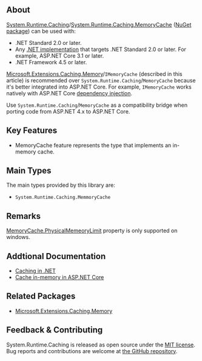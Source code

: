 ## About

[System.Runtime.Caching](https://learn.microsoft.com/en-us/dotnet/api/system.runtime.caching?view=dotnet-plat-ext-7.0)/[System.Runtime.Caching.MemoryCache](https://learn.microsoft.com/en-us/dotnet/api/system.runtime.caching.memorycache?view=dotnet-plat-ext-7.0) ([NuGet package](https://www.nuget.org/packages/System.Runtime.Caching/)) can be used with:

* .NET Standard 2.0 or later.
* Any [.NET implementation](/dotnet/standard/net-standard#net-implementation-support) that targets .NET Standard 2.0 or later. For example, ASP.NET Core 3.1 or later.
* .NET Framework 4.5 or later.

[Microsoft.Extensions.Caching.Memory](https://www.nuget.org/packages/Microsoft.Extensions.Caching.Memory/)/`IMemoryCache` (described in this article) is recommended over `System.Runtime.Caching`/`MemoryCache` because it's better integrated into ASP.NET Core. For example, `IMemoryCache` works natively with ASP.NET Core [dependency injection](xref:fundamentals/dependency-injection).

Use `System.Runtime.Caching`/`MemoryCache` as a compatibility bridge when porting code from ASP.NET 4.x to ASP.NET Core.

## Key Features

* MemoryCache feature represents the type that implements an in-memory cache.

## Main Types

The main types provided by this library are:

* `System.Runtime.Caching.MemmoryCache`

## Remarks

[MemoryCache.PhysicalMemeoryLimit](https://learn.microsoft.com/en-us/dotnet/api/system.runtime.caching.memorycache.physicalmemorylimit?view=dotnet-plat-ext-7.0) property is only supported on windows.

## Addtional Documentation

* [Caching in .NET](https://learn.microsoft.com/en-us/dotnet/core/extensions/caching)
* [Cache in-memory in ASP.NET Core](https://learn.microsoft.com/en-us/aspnet/core/performance/caching/memory?view=aspnetcore-7.0 )

## Related Packages

* [Microsoft.Extensions.Caching.Memory](https://www.nuget.org/packages/Microsoft.Extensions.Caching.Memory/)

## Feedback & Contributing

System.Runtime.Caching is released as open source under the [MIT license](https://licenses.nuget.org/MIT). Bug reports and contributions are welcome at [the GitHub repository](https://github.com/dotnet/runtime).